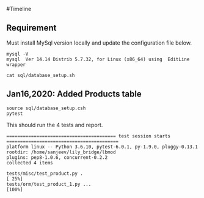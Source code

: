 #Timeline

## Requirement
Must install MySql version locally and update the configuration file below.
```
mysql -V
mysql  Ver 14.14 Distrib 5.7.32, for Linux (x86_64) using  EditLine wrapper

cat sql/database_setup.sh
```
## Jan16,2020: Added Products table
```
source sql/database_setup.csh
pytest
```

This should run the 4 tests and report.
```
======================================== test session starts =========================================
platform linux -- Python 3.6.10, pytest-6.0.1, py-1.9.0, pluggy-0.13.1
rootdir: /home/sanjeev/lily_bridge/lbmod
plugins: pep8-1.0.6, concurrent-0.2.2
collected 4 items                                                                                     

tests/misc/test_product.py .                                                                    [ 25%]
tests/orm/test_product_1.py ...                                                                 [100%]


```

